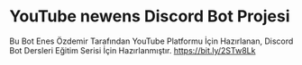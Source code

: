 # YouTube newens Discord Bot Projesi
Bu Bot Enes Özdemir Tarafından YouTube Platformu İçin Hazırlanan, Discord Bot Dersleri Eğitim Serisi İçin Hazırlanmıştır. https://bit.ly/2STw8Lk
